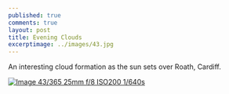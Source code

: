 ```yaml
---
published: true
comments: true
layout: post
title: Evening Clouds
excerptimage: ../images/43.jpg
---
```


An interesting cloud formation as the sun sets over Roath, Cardiff. 

[![Image 43/365	25mm	f/8	ISO200	1/640s](../images/43.jpg)](https://www.flickr.com/photos/tmadhavan/16511563072/)